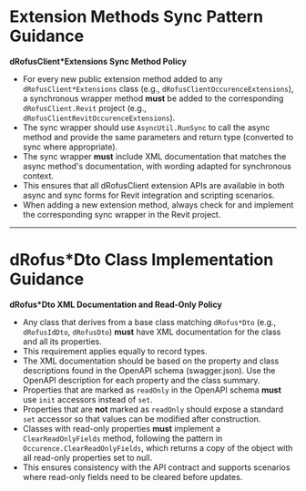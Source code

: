 # Extension Methods Sync Pattern Guidance

**dRofusClient*Extensions Sync Method Policy**

- For every new public extension method added to any `dRofusClient*Extensions` class (e.g., `dRofusClientOccurenceExtensions`), a synchronous wrapper method **must** be added to the corresponding `dRofusClient.Revit` project (e.g., `dRofusClientRevitOccurenceExtensions`).
- The sync wrapper should use `AsyncUtil.RunSync` to call the async method and provide the same parameters and return type (converted to sync where appropriate).
- The sync wrapper **must** include XML documentation that matches the async method's documentation, with wording adapted for synchronous context.
- This ensures that all dRofusClient extension APIs are available in both async and sync forms for Revit integration and scripting scenarios.
- When adding a new extension method, always check for and implement the corresponding sync wrapper in the Revit project.

---

# dRofus*Dto Class Implementation Guidance

**dRofus*Dto XML Documentation and Read-Only Policy**

- Any class that derives from a base class matching `dRofus*Dto` (e.g., `dRofusIdDto`, `dRofusDto`) **must** have XML documentation for the class and all its properties.
- This requirement applies equally to record types.
- The XML documentation should be based on the property and class descriptions found in the OpenAPI schema (swagger.json). Use the OpenAPI description for each property and the class summary.
- Properties that are marked as `readOnly` in the OpenAPI schema **must** use `init` accessors instead of `set`.
- Properties that are **not** marked as `readOnly` should expose a standard `set` accessor so that values can be modified after construction.
- Classes with read-only properties **must** implement a `ClearReadOnlyFields` method, following the pattern in `Occurence.ClearReadOnlyFields`, which returns a copy of the object with all read-only properties set to null.
- This ensures consistency with the API contract and supports scenarios where read-only fields need to be cleared before updates.
